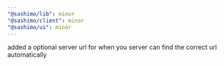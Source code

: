 ```yaml
---
"@sashimo/lib": minor
"@sashimo/client": minor
"@sashimo/ui": minor
---
```


added a optional server url for when you server can find the correct url automatically
